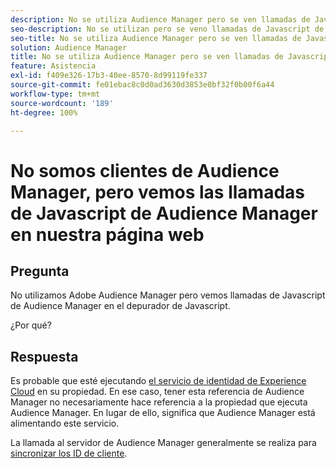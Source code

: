 ```yaml
---
description: No se utiliza Audience Manager pero se ven llamadas de Javascript de Audience Manager en el depurador Javascript. ¿Por qué?
seo-description: No se utilizan pero se veno llamadas de Javascript de Audience Manager en el depurador Javascript. ¿Por qué?
seo-title: No se utiliza Audience Manager pero se ven llamadas de Javascript de Audience Manager en el depurador Javascript. ¿Por qué?
solution: Audience Manager
title: No se utiliza Audience Manager pero se ven llamadas de Javascript de Audience Manager en el depurador Javascript. ¿Por qué?
feature: Asistencia
exl-id: f409e326-17b3-40ee-8570-8d99119fe337
source-git-commit: fe01ebac8c0d0ad3630d3853e0bf32f0b00f6a44
workflow-type: tm+mt
source-wordcount: '189'
ht-degree: 100%

---
```


# No somos clientes de Audience Manager, pero vemos las llamadas de Javascript de Audience Manager en nuestra página web

## Pregunta

No utilizamos Adobe Audience Manager pero vemos llamadas de Javascript de Audience Manager en el depurador de Javascript.

¿Por qué?

## Respuesta

Es probable que esté ejecutando [el servicio de identidad de Experience Cloud](https://docs.adobe.com/content/help/es-ES/id-service/using/home.html) en su propiedad. En ese caso, tener esta referencia de Audience Manager no necesariamente hace referencia a la propiedad que ejecuta Audience Manager. En lugar de ello, significa que Audience Manager está alimentando este servicio.

La llamada al servidor de Audience Manager generalmente se realiza para [sincronizar los ID de cliente](https://docs.adobe.com/content/help/es-ES/id-service/using/id-service-api/methods/setcustomerids.html).
